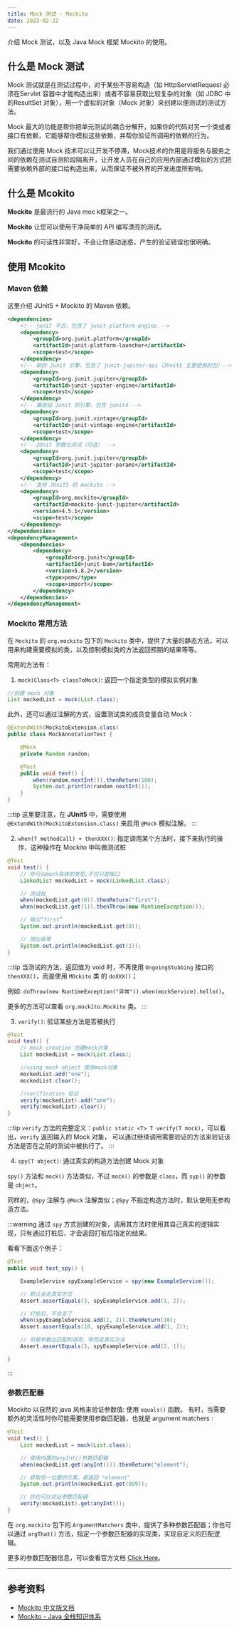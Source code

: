 ```yaml
---
title: Mock 测试 - Mockito
date: 2023-02-22
---
```


介绍 Mock 测试，以及 Java Mock 框架 Mockito 的使用。
<!-- more -->

## 什么是 Mock 测试

Mock 测试就是在测试过程中，对于某些不容易构造（如 HttpServletRequest 必须在Servlet 容器中才能构造出来）或者不容易获取比较复杂的对象（如 JDBC 中的ResultSet 对象），用一个虚拟的对象（Mock 对象）来创建以便测试的测试方法。

Mock 最大的功能是帮你把单元测试的耦合分解开，如果你的代码对另一个类或者接口有依赖，它能够帮你模拟这些依赖，并帮你验证所调用的依赖的行为。

我们通过使用 Mock 技术可以让开发不停滞，Mock技术的作用是将服务与服务之间的依赖在测试自测阶段隔离开，让开发人员在自己的应用内部通过模拟的方式把需要依赖外部的接口给构造出来，从而保证不被外界的开发进度所影响。

## 什么是 Mcokito 

**Mockito** 是最流行的 Java moc k框架之一。

**Mockito** 让您可以使用干净简单的 API 编写漂亮的测试。

**Mockito** 的可读性非常好，不会让你感动迷惑，产生的验证错误也很明确。

## 使用 Mcokito

### Maven 依赖

这里介绍 JUnit5 + Mockito 的 Maven 依赖。

```xml
<dependencies>
    <!-- junit 平台，包含了 junit-platform-engine -->
    <dependency>
        <groupId>org.junit.platform</groupId>
        <artifactId>junit-platform-launcher</artifactId>
        <scope>test</scope>
    </dependency>
    <!-- 新的 Junit 引擎，包含了 junit-jupiter-api（JUnit5 主要使用的包）-->
    <dependency>
        <groupId>org.junit.jupiter</groupId>
        <artifactId>junit-jupiter-engine</artifactId>
        <scope>test</scope>
    </dependency>
    <!-- 兼容旧 Junit 的引擎，包含 junit4 -->
    <dependency>
        <groupId>org.junit.vintage</groupId>
        <artifactId>junit-vintage-engine</artifactId>
        <scope>test</scope>
    </dependency>
    <!-- JUnit 参数化测试（可选） -->
    <dependency>
        <groupId>org.junit.jupiter</groupId>
        <artifactId>junit-jupiter-params</artifactId>
        <scope>test</scope>
    </dependency>
    <!-- 支持 JUnit5 的 mockito -->
    <dependency>
        <groupId>org.mockito</groupId>
        <artifactId>mockito-junit-jupiter</artifactId>
        <version>4.5.1</version>
        <scope>test</scope>
    </dependency>
</dependencies>
<dependencyManagement>
    <dependencies>
        <dependency>
            <groupId>org.junit</groupId>
            <artifactId>junit-bom</artifactId>
            <version>5.8.2</version>
            <type>pom</type>
            <scope>import</scope>
        </dependency>
    </dependencies>
</dependencyManagement>
```

### Mockito 常用方法

在 `Mockito` 的 `org.mockito` 包下的 `Mockito` 类中，提供了大量的静态方法，可以用来构建需要模拟的类，以及控制模拟类的方法返回预期的结果等等。

常用的方法有：

1. `mock(Class<T> classToMock)`: 返回一个指定类型的模拟实例对象

```java
//创建 mock 对象
List mockedList = mock(List.class);
```

此外，还可以通过注解的方式，设置测试类的成员变量自动 Mock：

```java
@ExtendWith(MockitoExtension.class)
public class MockAnnotationTest {

    @Mock
    private Random random;

    @Test
    public void test() {
        when(random.nextInt()).thenReturn(100);
        System.out.println(random.nextInt());
    }
}
```

:::tip
这里要注意，在 **JUnit5** 中，需要使用 `@ExtendWith(MockitoExtension.class)` 来启用 `@Mock` 模拟注解。
:::

2. `when(T methodCall) + thenXXX()`: 指定调用某个方法时，接下来执行的操作，这种操作在 Mockito 中叫做测试桩

```java
@Test
void test() {
    // 你可以mock具体的类型,不仅只是接口
    LinkedList mockedList = mock(LinkedList.class);

    // 测试桩
    when(mockedList.get(0)).thenReturn("first");
    when(mockedList.get(1)).thenThrow(new RuntimeException());

    // 输出“first”
    System.out.println(mockedList.get(0));

    // 抛出异常
    System.out.println(mockedList.get(1));
}
```

:::tip
当测试的方法，返回值为 void 时，不再使用 `OngoingStubbing` 接口的 `thenXXX()`，而是使用 `MOckito` 类 的 `doXXX()`；

例如: `doThrow(new RuntimeException("异常")).when(mockService).hello()`。

更多的方法可以查看 `org.mockito.Mockito` 类。
:::

3. `verify()`: 验证某些方法是否被执行

```java
@Test
void test() {
    // mock creation 创建mock对象
    List mockedList = mock(List.class);

    //using mock object 使用mock对象
    mockedList.add("one");
    mockedList.clear();

    //verification 验证
    verify(mockedList).add("one");
    verify(mockedList).clear();
}
```

:::tip
`verify` 方法的完整定义：`public static <T> T verify(T mock)`，可以看出，`verify` 返回输入的 Mock 对象，
可以通过继续调用需要验证的方法来验证该方法是否在之前的测试中被执行了。
:::

4. `spy(T object)`: 通过真实的构造方法创建 Mock 对象

`spy()` 方法和 `mock()` 方法类似，不过 `mock()` 的参数是 `class`，而 `syp()` 的参数是 `object`。

同样的，`@Spy` 注解与 `@Mock` 注解类似；`@Spy` 不指定构造方法时，默认使用无参构造方法。

:::warning
通过 `spy` 方式创建的对象，调用其方法时使用其自己真实的逻辑实现，只有通过打桩后，才会返回打桩后指定的结果。

看看下面这个例子：

```java
@Test
public void test_spy() {

    ExampleService spyExampleService = spy(new ExampleService());

    // 默认会走真实方法
    Assert.assertEquals(3, spyExampleService.add(1, 2));

    // 打桩后，不会走了
    when(spyExampleService.add(1, 2)).thenReturn(10);
    Assert.assertEquals(10, spyExampleService.add(1, 2));

    // 但是参数比匹配的调用，依然走真实方法
    Assert.assertEquals(3, spyExampleService.add(2, 1));

}
```
:::

### 参数匹配器

Mockito 以自然的 java 风格来验证参数值: 使用 `equals()` 函数。
有时，当需要额外的灵活性时你可能需要使用参数匹配器，也就是 argument matchers :

```java
@Test
void test() {
    List mockedList = mock(List.class);

    // 使用内置的anyInt()参数匹配器
    when(mockedList.get(anyInt())).thenReturn("element");

    // 获取任一位置的元素，都返回 "element"
    System.out.println(mockedList.get(999));

    // 你也可以验证参数匹配器
    verify(mockedList).get(anyInt());
}
```

在 `org.mockito` 包下的 `ArgumentMatchers` 类中，提供了多种参数匹配器；你也可以通过 `argThat()` 方法，指定一个参数匹配器的实现类，实现自定义的匹配逻辑。

更多的参数匹配器信息，可以查看官方文档 [Click Here](http://site.mockito.org/mockito/docs/current/org/mockito/ArgumentMatcher.html)。

---

## 参考资料

- [Mockito 中文版文档](https://github.com/hehonghui/mockito-doc-zh#0)
- [Mockito - Java 全栈知识体系](https://pdai.tech/md/develop/ut/dev-ut-x-mockito.html)